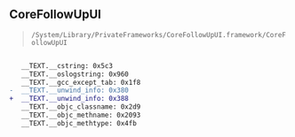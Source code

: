 ## CoreFollowUpUI

> `/System/Library/PrivateFrameworks/CoreFollowUpUI.framework/CoreFollowUpUI`

```diff

   __TEXT.__cstring: 0x5c3
   __TEXT.__oslogstring: 0x960
   __TEXT.__gcc_except_tab: 0x1f8
-  __TEXT.__unwind_info: 0x380
+  __TEXT.__unwind_info: 0x388
   __TEXT.__objc_classname: 0x2d9
   __TEXT.__objc_methname: 0x2093
   __TEXT.__objc_methtype: 0x4fb

```

